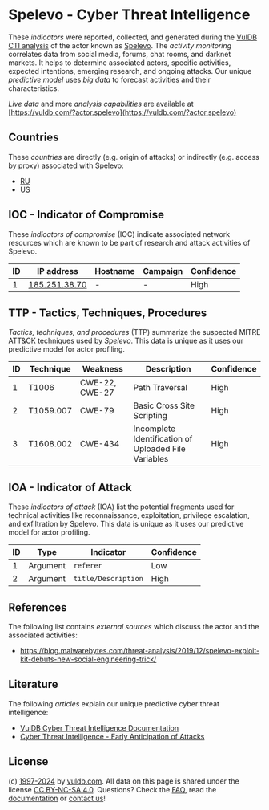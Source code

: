 # Spelevo - Cyber Threat Intelligence

These _indicators_ were reported, collected, and generated during the [VulDB CTI analysis](https://vuldb.com/?kb.cti) of the actor known as [Spelevo](https://vuldb.com/?actor.spelevo). The _activity monitoring_ correlates data from social media, forums, chat rooms, and darknet markets. It helps to determine associated actors, specific activities, expected intentions, emerging research, and ongoing attacks. Our unique _predictive model_ uses _big data_ to forecast activities and their characteristics.

_Live data_ and more _analysis capabilities_ are available at [https://vuldb.com/?actor.spelevo](https://vuldb.com/?actor.spelevo)

## Countries

These _countries_ are directly (e.g. origin of attacks) or indirectly (e.g. access by proxy) associated with Spelevo:

* [RU](https://vuldb.com/?country.ru)
* [US](https://vuldb.com/?country.us)

## IOC - Indicator of Compromise

These _indicators of compromise_ (IOC) indicate associated network resources which are known to be part of research and attack activities of Spelevo.

ID | IP address | Hostname | Campaign | Confidence
-- | ---------- | -------- | -------- | ----------
1 | [185.251.38.70](https://vuldb.com/?ip.185.251.38.70) | - | - | High

## TTP - Tactics, Techniques, Procedures

_Tactics, techniques, and procedures_ (TTP) summarize the suspected MITRE ATT&CK techniques used by _Spelevo_. This data is unique as it uses our predictive model for actor profiling.

ID | Technique | Weakness | Description | Confidence
-- | --------- | -------- | ----------- | ----------
1 | T1006 | CWE-22, CWE-27 | Path Traversal | High
2 | T1059.007 | CWE-79 | Basic Cross Site Scripting | High
3 | T1608.002 | CWE-434 | Incomplete Identification of Uploaded File Variables | High

## IOA - Indicator of Attack

These _indicators of attack_ (IOA) list the potential fragments used for technical activities like reconnaissance, exploitation, privilege escalation, and exfiltration by Spelevo. This data is unique as it uses our predictive model for actor profiling.

ID | Type | Indicator | Confidence
-- | ---- | --------- | ----------
1 | Argument | `referer` | Low
2 | Argument | `title/Description` | High

## References

The following list contains _external sources_ which discuss the actor and the associated activities:

* https://blog.malwarebytes.com/threat-analysis/2019/12/spelevo-exploit-kit-debuts-new-social-engineering-trick/

## Literature

The following _articles_ explain our unique predictive cyber threat intelligence:

* [VulDB Cyber Threat Intelligence Documentation](https://vuldb.com/?kb.cti)
* [Cyber Threat Intelligence - Early Anticipation of Attacks](https://www.scip.ch/en/?labs.20201022)

## License

(c) [1997-2024](https://vuldb.com/?kb.changelog) by [vuldb.com](https://vuldb.com/?kb.about). All data on this page is shared under the license [CC BY-NC-SA 4.0](https://creativecommons.org/licenses/by-nc-sa/4.0/). Questions? Check the [FAQ](https://vuldb.com/?kb.faq), read the [documentation](https://vuldb.com/?kb) or [contact us](https://vuldb.com/?contact)!
